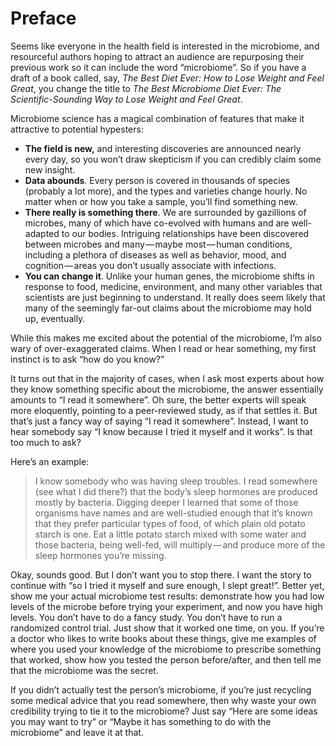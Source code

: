 Preface
===============

Seems like everyone in the health field is interested in the microbiome, and resourceful authors hoping to attract an audience are repurposing their previous work so it can include the word “microbiome”. So if you have a draft of a book called, say, *The Best Diet Ever: How to Lose Weight and Feel Great*, you change the title to *The Best Microbiome Diet Ever: The Scientific-Sounding Way to Lose Weight and Feel Great*.

Microbiome science has a magical combination of features that make it attractive to potential hypesters:

* **The field is new,** and interesting discoveries are announced nearly every day, so you won’t draw skepticism if you can credibly claim some new insight.
* **Data abounds**. Every person is covered in thousands of species (probably a lot more), and the types and varieties change hourly. No matter when or how you take a sample, you’ll find something new.
* **There really is something there**. We are surrounded by gazillions of microbes, many of which have co-evolved with humans and are well-adapted to our bodies. Intriguing relationships have been discovered between microbes and many — maybe most — human conditions, including a plethora of diseases as well as behavior, mood, and cognition — areas you don’t usually associate with infections.
* **You can change it**. Unlike your human genes, the microbiome shifts in response to food, medicine, environment, and many other variables that scientists are just beginning to understand. It really does seem likely that many of the seemingly far-out claims about the microbiome may hold up, eventually.

While this makes me excited about the potential of the microbiome, I’m also wary of over-exaggerated claims. When I read or hear something, my first instinct is to ask “how do you know?”

It turns out that in the majority of cases, when I ask most experts about how they know something specific about the microbiome, the answer essentially amounts to “I read it somewhere”. Oh sure, the better experts will speak more eloquently, pointing to a peer-reviewed study, as if that settles it. But that’s just a fancy way of saying “I read it somewhere”.
Instead, I want to hear somebody say “I know because I tried it myself and it works”. Is that too much to ask?

Here’s an example:

> I know somebody who was having sleep troubles. I read somewhere (see what I did there?) that the body’s sleep hormones are produced mostly by bacteria. Digging deeper I learned that some of those organisms have names and are well-studied enough that it’s known that they prefer particular types of food, of which plain old potato starch is one. Eat a little potato starch mixed with some water and those bacteria, being well-fed, will multiply — and produce more of the sleep hormones you’re missing.

Okay, sounds good. But I don’t want you to stop there. I want the story to continue with “so I tried it myself and sure enough, I slept great!”.
Better yet, show me your actual microbiome test results: demonstrate how you had low levels of the microbe before trying your experiment, and now you have high levels. You don’t have to do a fancy study. You don’t have to run a randomized control trial. Just show that it worked one time, on you.
If you’re a doctor who likes to write books about these things, give me examples of where you used your knowledge of the microbiome to prescribe something that worked, show how you tested the person before/after, and then tell me that the microbiome was the secret.

If you didn’t actually test the person’s microbiome, if you’re just recycling some medical advice that you read somewhere, then why waste your own credibility trying to tie it to the microbiome? Just say “Here are some ideas you may want to try” or “Maybe it has something to do with the microbiome” and leave it at that.